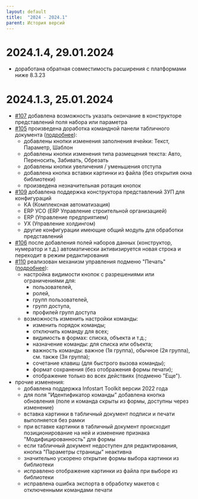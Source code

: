 ```yaml
---
layout: default
title:  "2024 - 2024.1"
parent: История версий
---
```


# 2024.1.4, 29.01.2024

* доработана обратная совместимость расширения с платформами ниже 8.3.23

# 2024.1.3, 25.01.2024

* [#107](https://github.com/vandalsvq/printwizard/issues/107) добавлена возможность указать окончание в конструкторе представлений поля набора или параметра
* [#105](https://github.com/vandalsvq/printwizard/issues/105) произведена доработка командной панели табличного документа  ([подробнее](../guide/ch_02_09.html)):
  * добавлены кнопки изменения заполнения ячейки: Текст, Параметр, Шаблон
  * добавлены кнопки изменения типа размещения текста: Авто, Переносить, Забивать, Обрезать
  * добавлены кнопки увеличения / уменьшения отступа
  * добавлена кнопка вставки картинки из файла (без открытия окна библиотеки)
  * произведена незначительная ротация кнопок
* [#109](https://github.com/vandalsvq/printwizard/issues/109) добавлена поддержка конструктора представлений ЗУП для конфигураций
  * КА (Комплексная автоматизация)
  * ERP УСО (ERP Управление строительной организацией)
  * ERP (Управление предприятием)
  * УХ (Управление холдингом)
  * другие конфигурации имеющие общий модуль для обработки представлений
* [#106](https://github.com/vandalsvq/printwizard/issues/106) после добавления полей наборов данных (конструктор, нумератор и т.д.) автоматически активизируется новая строка и переходит в режим редактирования
* [#110](https://github.com/vandalsvq/printwizard/issues/110) реализован механизм управления подменю "Печать"  ([подробнее](../guide/ch_01_07.html)):
  * настройка видимости кнопок с разрешениями или ограничениями для:
    * пользователей, 
    * ролей, 
    * групп пользователей, 
    * групп доступа, 
    * профилей групп доступа
  * возможность изменить настройки команды:
    * изменить порядок команды;
    * отключить команду для всех;
    * видимость в формах: списка, объекта и т.д.;
    * назначение команды: для списка или объекта;
    * важность команды: важное (1я группа), обычное (2я группа), см. также (3я группа);
    * сочетание клавиш (для быстрого вызова команды);
    * формат сохранения (без отображения формы печати);
    * отображение только во всех действиях (подменю "Еще").
* прочие изменения:
  * добавлена поддержка Infostart Toolkit версии 2022 года
  * для поля "Идентификатор команды" добавлена кнопка обновления (поле и команда скрыты из формы, доступны через изменение)
  * вставка картинки в табличный документ подписи и печати выполняется без рамки
  * при вставке картинки в табличный документ происходит позиционирование на ней и изменение признака "Модифицированность" для формы
  * если табличный документ недоступен для редактирования, кнопка "Параметры страницы" неактивна
  * значительно ускорено открытие формы выбора картинки из библиотеки
  * исправлено отображение картинки из файла при выборе из библиотеки
  * исправлена ошибка экспорта в обработку макетов с отключенными командами печати
